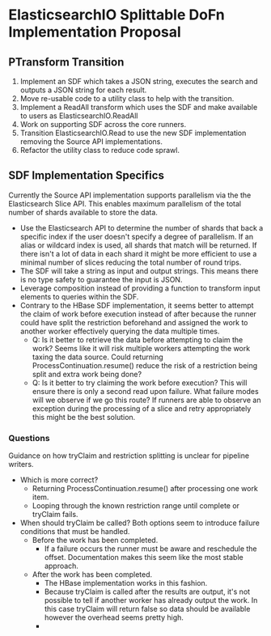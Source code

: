 ElasticsearchIO Splittable DoFn Implementation Proposal
=======================================================


PTransform Transition
---------------------

1. Implement an SDF which takes a JSON string, executes the search and outputs a JSON string for each result.
1. Move re-usable code to a utility class to help with the transition.
1. Implement a ReadAll transform which uses the SDF and make available to users as ElasticsearchIO.ReadAll
1. Work on supporting SDF across the core runners.
1. Transition ElasticsearchIO.Read to use the new SDF implementation removing the Source API implementations.
1. Refactor the utility class to reduce code sprawl.


SDF Implementation Specifics
----------------------------

Currently the Source API implementation supports parallelism via the the Elasticsearch Slice API.  This enables
maximum parallelism of the total number of shards available to store the data.

 * Use the Elasticsearch API to determine the number of shards that back a specific index if the user doesn't specify
 a degree of parallelism.  If an alias or wildcard index is used, all shards that match will be returned.  If there isn't
 a lot of data in each shard it might be more efficient to use a minimal number of slices reducing the total number of round trips.
 * The SDF will take a string as input and output strings.  This means there is no type safety to guarantee the input is JSON.
 * Leverage composition instead of providing a function to transform input elements to queries within the SDF.
 * Contrary to the HBase SDF implementation, it seems better to attempt the claim of work before execution instead of after because
 the runner could have split the restriction beforehand and assigned the work to another worker effectively querying the data multiple
 times.
   * Q: Is it better to retrieve the data before attempting to claim the work?
   Seems like it will risk multiple workers attempting the work taxing the data source.
   Could returning ProcessContinuation.resume() reduce the risk of a restriction being split and extra work being done?
   * Q: Is it better to try claiming the work before execution?
   This will ensure there is only a second read upon failure.
   What failure modes will we observe if we go this route?
   If runners are able to observe an exception during the processing of a slice and retry appropriately this might be the best solution.

### Questions ###

Guidance on how tryClaim and restriction splitting is unclear for pipeline writers.
 * Which is more correct?
    * Returning ProcessContinuation.resume() after processing one work item.
    * Looping through the known restriction range until complete or tryClaim fails.
 * When should tryClaim be called?  Both options seem to introduce failure conditions that must be handled.
    * Before the work has been completed.
        * If a failure occurs the runner must be aware and reschedule the offset. Documentation makes this seem like the most stable approach.
    * After the work has been completed.
        * The HBase implementation works in this fashion.
        * Because tryClaim is called after the results are output, it's not possible to tell if another worker has already output the work.
        In this case tryClaim will return false so data should be available however the overhead seems pretty high.
        *

